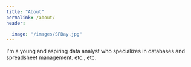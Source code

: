 ```yaml
---
title: "About"
permalink: /about/
header:

  image: "/images/SFBay.jpg"
---
```


I'm a young and aspiring data analyst who specializes in databases and spreadsheet management.
etc., etc.

